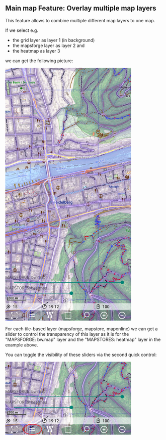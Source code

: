 ## Main map Feature: Overlay multiple map layers

This feature allows to combine multiple different map layers to one map. 

If we select e.g.
- the grid layer as layer 1 (in background) 
- the mapsforge layer as layer 2 and 
- the heatmap as layer 3 

we can get the following picture:

<img src="./multi_map1.png" width="400" />

For each tile-based layer (mapsforge, mapstore, maponline) we can get a
slider to control the transparency of this layer as it is for the
"MAPSFORGE:&nbsp;bw.map" layer and the "MAPSTORES:&nbsp;heatmap" layer in the
example above.

You can toggle the visibility of these sliders via the second quick control:

<img src="./multi_map2.png" width="400" />

